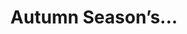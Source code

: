 ---
title: Autumn Season’s...
picture: autumnSeasonsBeauty.jpg
viewer_title: Autumn Season’s Beauty
thumbnail: autumnSeasonsBeauty_t.jpg
alt: Autumn Season’s Beauty
medium: Oil
width: 11"
height: 14"
---